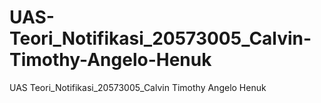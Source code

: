 # UAS-Teori_Notifikasi_20573005_Calvin-Timothy-Angelo-Henuk
UAS Teori_Notifikasi_20573005_Calvin Timothy Angelo Henuk
